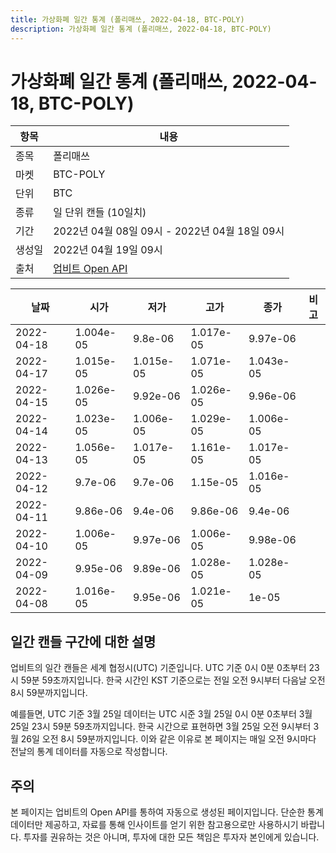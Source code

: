 ```yaml
---
title: 가상화폐 일간 통계 (폴리매쓰, 2022-04-18, BTC-POLY)
description: 가상화폐 일간 통계 (폴리매쓰, 2022-04-18, BTC-POLY)
---
```



가상화폐 일간 통계 (폴리매쓰, 2022-04-18, BTC-POLY)
===

|항목|내용|
|--|--|
|종목|폴리매쓰|
|마켓|BTC-POLY|
|단위|BTC|
|종류|일 단위 캔들 (10일치)|
|기간|2022년 04월 08일 09시 - 2022년 04월 18일 09시|
|생성일|2022년 04월 19일 09시|
|출처|[업비트 Open API](https://docs.upbit.com)|


|날짜|시가|저가|고가|종가|비고|
|--|--|--|--|--|--|
|2022-04-18|1.004e-05|9.8e-06|1.017e-05|9.97e-06|    |
|2022-04-17|1.015e-05|1.015e-05|1.071e-05|1.043e-05|    |
|2022-04-15|1.026e-05|9.92e-06|1.026e-05|9.96e-06|    |
|2022-04-14|1.023e-05|1.006e-05|1.029e-05|1.006e-05|    |
|2022-04-13|1.056e-05|1.017e-05|1.161e-05|1.017e-05|    |
|2022-04-12|9.7e-06|9.7e-06|1.15e-05|1.016e-05|    |
|2022-04-11|9.86e-06|9.4e-06|9.86e-06|9.4e-06|    |
|2022-04-10|1.006e-05|9.97e-06|1.006e-05|9.98e-06|    |
|2022-04-09|9.95e-06|9.89e-06|1.028e-05|1.028e-05|    |
|2022-04-08|1.016e-05|9.95e-06|1.021e-05|1e-05|    |


일간 캔들 구간에 대한 설명
---


업비트의 일간 캔들은 세계 협정시(UTC) 기준입니다. 
UTC 기준 0시 0분 0초부터 23시 59분 59초까지입니다. 
한국 시간인 KST 기준으로는 전일 오전 9시부터 다음날 오전 8시 59분까지입니다. 


예를들면, UTC 기준 3월 25일 데이터는 UTC 시준 3월 25일 0시 0분 0초부터 3월 25일 23시 59분 59초까지입니다. 
한국 시간으로 표현하면 3월 25일 오전 9시부터 3월 26일 오전 8시 59분까지입니다. 
이와 같은 이유로 본 페이지는 매일 오전 9시마다 전날의 통계 데이터를 자동으로 작성합니다. 


주의
---


본 페이지는 업비트의 Open API를 통하여 자동으로 생성된 페이지입니다. 
단순한 통계 데이터만 제공하고, 자료를 통해 인사이트를 얻기 위한 참고용으로만 사용하시기 바랍니다. 
투자를 권유하는 것은 아니며, 투자에 대한 모든 책임은 투자자 본인에게 있습니다. 
